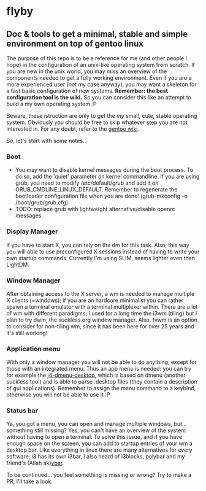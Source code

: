 # flyby
## Doc & tools to get a minimal, stable and simple environment on top of gentoo linux

The purpose of this repo is to be a reference for me (and other people I hope) in the configuration of an unix-like operating system from scratch. If you are new in the unix world, you may miss an overview of the components needed to get a fully working environment. Even if you are a more experienced user (not my case anyway), you may want a skeleton for a fast basic configuration of new systems. **Remember: the best configuration tool is the wiki.** So you can consider this like an attempt to build a my own operating system :P

Beware, these istruction are only to get the *my* small, cute, stable operating system. Obviously you should be free to skip whatever step you are not interested in. For any doubt, refer to the [gentoo wiki](https://wiki.gentoo.org/).

So, let's start with some notes...


### Boot
 * You may want to disable kernel messages during the boot process. To do so, add the 'quiet' parameter on kernel commandline. If you are using grub, you need to modify /etc/default/grub and add it on GRUB_CMDLINE_LINUX_DEFAULT. Remember to regenerate the bootloader configuration file when you are done! (grub-mkconfig -o /boot/grub/grub.cfg)
 * TODO: replace grub with lightweight alternative/disable openrc messages
 
### Display Manager
If you have to start X, you can rely on the dm for this task. Also, this way you will able to use preconfigured X sessions instead of having to write your own startup commands. Currently I'm using SLIM, seems lighter even than LightDM.

### Window Manager
After obtaining access to the X server, a wm is needed to manage multiple X clients (=windows); if you are an hardcore minimalist you can rather spawn a terminal emulator with a terminal multiplexer within. There are a lot of wm with different paradigms; I used for a long time the i3wm (tiling) but I plan to try dwm, the suckless.org window manager. Also, fvwm is an option to consider for non-tiling wm, since it has been here for over 25 years and it's still working!

### Application menu
With only a window manager you will not be able to do anything, except for those with an integrated menu. Thus an app menu is needed: you can try for example the [j4-dmenu-desktop](https://github.com/enkore/j4-dmenu-desktop), which is based on dmenu (another suckless tool) and is able to parse .desktop files (they contain a description of gui applications). Remember to assign the menu command to a keybind, otherwise you will not be able to use it :P

### Status bar
Ya, you got a menu, you can open and manage multiple windows, but... something still missing? Yes, you can't have an overview of the system without having to open a terminal. To solve this issue, and if you have enough space on the screen, you can add to startup entries of your wm a desktop bar. Like everything in linux there are many alternatives for every software; i3 has its own i3bar, I also heard of i3blocks, polybar and my friend's (Allah ak)[vbar](https://github.com/vbextreme/vbar).


To be continued... you feel something is missing or wrong? Try to make a PR, I'll take a look.
